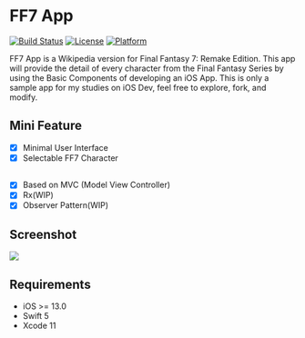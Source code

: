 # FF7 App

[![Build Status][travis-image]][travis-url]
[![License][license-image]][license-url]
[![Platform](https://img.shields.io/cocoapods/p/LFAlertController.svg?style=flat)](http://cocoapods.org/pods/LFAlertController)

FF7 App is a Wikipedia version for Final Fantasy 7: Remake Edition. This app will provide the detail of every character from the Final Fantasy Series by using the Basic Components of developing an iOS App. This is only a sample app for my studies on iOS Dev, feel free to explore, fork, and modify.

## Mini Feature

- [x] Minimal User Interface
- [x] Selectable FF7 Character

## 
- [x] Based on MVC (Model View Controller)
- [x] Rx(WIP)
- [x] Observer Pattern(WIP)

## Screenshot

![](https://i.imgur.com/M6Ucbp8.png)

## Requirements
- iOS >= 13.0
- Swift 5
- Xcode 11

[swift-image]:https://img.shields.io/badge/swift-3.0-orange.svg
[swift-url]: https://swift.org/
[license-image]: https://img.shields.io/badge/License-MIT-blue.svg
[license-url]: LICENSE
[travis-image]: https://img.shields.io/travis/dbader/node-datadog-metrics/master.svg?style=flat-square
[travis-url]: https://travis-ci.org/dbader/node-datadog-metrics
[codebeat-image]: https://codebeat.co/badges/c19b47ea-2f9d-45df-8458-b2d952fe9dad
[codebeat-url]: https://codebeat.co/projects/github-com-vsouza-awesomeios-com
